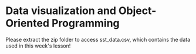 # Data visualization and Object-Oriented Programming

Please extract the zip folder to access sst_data.csv, which contains the data used in this week's lesson!
